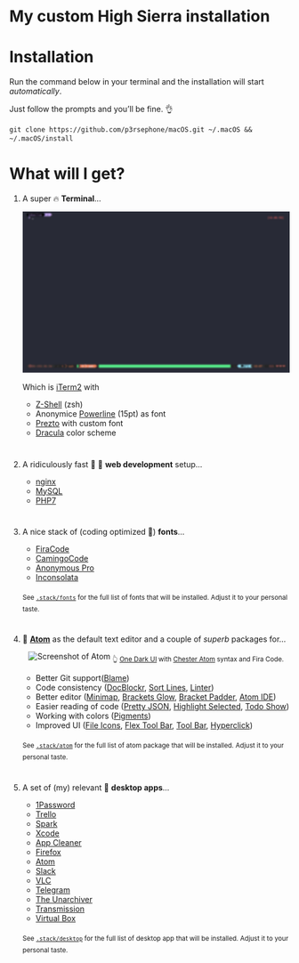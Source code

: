 # My custom High Sierra installation

# Installation

Run the command below in your terminal and the installation will start *automatically*.

Just follow the prompts and you’ll be fine. 👌

```shell
git clone https://github.com/p3rsephone/macOS.git ~/.macOS && ~/.macOS/install
```

# What will I get?

1. A super 🔥 **Terminal**…

    ![iTerm2 Screenshot](/ScreenShots/terminal.png)  

    Which is [iTerm2] with

    - [Z-Shell] \(zsh)
    - Anonymice [Powerline] \(15pt) as font
    - [Prezto] with custom font
    - [Dracula] color scheme

#  

2. A ridiculously fast 🚓 💨 **web development** setup…

    - [nginx]
    - [MySQL]
    - [PHP7]

#  

3. A nice stack of (coding optimized 👀) **fonts**…

    - [FiraCode]
    - [CamingoCode]
    - [Anonymous Pro]
    - [Inconsolata]

    <sub>See [`.stack/fonts`](.stack/fonts) for the full list of fonts that will be installed. Adjust it to your personal taste.</sub>

#  

4. 💪 **[Atom]** as the default text editor and a couple of *superb* packages for…

    <p align="center">
        <img src="https://mzdr.github.io/macos/atom.jpg" alt="Screenshot of Atom">
        <sub>👆 <a href="https://atom.io/themes/one-dark-ui">One Dark UI</a> with <a href="https://atom.io/themes/chester-atom-syntax">Chester Atom</a> syntax and Fira Code.</sub>
    </p>

    - Better Git support([Blame])
    - Code consistency ([DocBlockr], [Sort Lines], [Linter])
    - Better editor ([Minimap], [Brackets Glow], [Bracket Padder], [Atom IDE])
    - Easier reading of code ([Pretty JSON], [Highlight Selected], [Todo Show])
    - Working with colors ([Pigments])
    - Improved UI ([File Icons], [Flex Tool Bar], [Tool Bar], [Hyperclick])

    <sub>See [`.stack/atom`](.stack/atom) for the full list of atom package that will be installed. Adjust it to your personal taste.</sub>

#  

5. A set of (my) relevant 🍧 **desktop apps**…

    - [1Password]
    - [Trello]
    - [Spark]
    - [Xcode]
    - [App Cleaner]
    - [Firefox]
    - [Atom]
    - [Slack]
    - [VLC]
    - [Telegram]
    - [The Unarchiver]
    - [Transmission]
    - [Virtual Box]

    <sub>See [`.stack/desktop`](.stack/desktop) for the full list of desktop app that will be installed. Adjust it to your personal taste.</sub>

#  

<!-- Terminal -->
[Z-Shell]: http://www.zsh.org/
[iTerm2]: https://github.com/gnachman/iTerm2
[Prezto]: https://github.com/sorin-ionescu/prezto
[Powerline]: https://github.com/powerline/fonts
[Dracula]: https://draculatheme.com/iterm/

<!-- Desktop apps -->
[1Password]: https://1password.com/
[Trello]: https://trello.com/
[Spark]: https://sparkmailapp.com/
[Xcode]: https://developer.apple.com/xcode/
[App Cleaner]: https://freemacsoft.net/appcleaner/
[Telegram]: https://telegram.org/
[The Unarchiver]: https://theunarchiver.com/
[Transmission]: https://transmissionbt.com/
[Virtual Box]: https://www.virtualbox.org/
[Firefox]: https://www.mozilla.org/de/firefox/
[Atom]: https://atom.io/
[Slack]: https://slack.com/
[VLC]: https://www.videolan.org/vlc/

<!-- Web development -->
[nginx]: https://nginx.org/
[MySQL]: https://www.mysql.com/
[PHP7]: https://secure.php.net/

<!-- Fonts -->
[FiraCode]: https://github.com/tonsky/FiraCode
[CamingoCode]: http://www.janfromm.de/typefaces/camingomono/camingocode/
[Anonymous Pro]: http://www.marksimonson.com/fonts/view/anonymous-pro
[Inconsolata]: http://levien.com/type/myfonts/inconsolata.html


<!-- Atom packages -->
[Minimap]: https://atom.io/packages/minimap
[Blame]: https://atom.io/packages/blame
[Brackets Glow]: https://atom.io/packages/atom-brackets-glow
[Bracket Padder]: https://atom.io/packages/bracket-padder
[Atom IDE]: https://ide.atom.io/
[DocBlockr]: https://atom.io/packages/docblockr
[Emmet]: https://atom.io/packages/emmet
[File Icons]: https://atom.io/packages/file-icons
[Flex Tool Bar]: https://atom.io/packages/flex-tool-bar
[Highlight Selected]: https://atom.io/packages/highlight-selected
[Hyperclick]: https://atom.io/packages/hyperclick
[Linter]: https://atom.io/packages/linter
[Pigments]: https://atom.io/packages/pigments
[Pretty JSON]: https://atom.io/packages/pretty-json
[Sort Lines]: https://atom.io/packages/sort-lines
[Todo Show]: https://atom.io/packages/todo-show
[Tool Bar]: https://atom.io/packages/tool-bar
